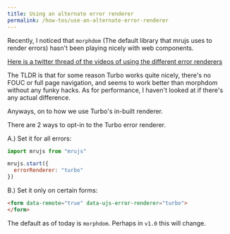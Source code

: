 ```yaml
---
title: Using an alternate error renderer
permalink: /how-tos/use-an-alternate-error-renderer
---
```


Recently, I noticed that `morphdom` (The default
library that mrujs uses to render errors) hasn't been
playing nicely with web components.

[Here is a twitter thread of the videos of using the
different error renderers](https://twitter.com/RogersKonnor/status/1502778310174068738)

The TLDR is that for some reason Turbo works quite nicely,
there's no FOUC or full page navigation, and seems to work
better than morphdom without any funky hacks. As for
performance, I haven't looked at if there's any actual
difference.

Anyways, on to how we use Turbo's in-built renderer.

There are 2 ways to opt-in to the Turbo error renderer.

A.) Set it for all errors:

```js
import mrujs from "mrujs"

mrujs.start({
  errorRenderer: "turbo"
})
```

B.) Set it only on certain forms:

```html
<form data-remote="true" data-ujs-error-renderer="turbo">
</form>
```

The default as of today is `morphdom`. Perhaps in `v1.0` this
will change.
